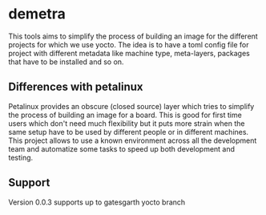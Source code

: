 # demetra

This tools aims to simplify the process of building an image for the different projects for which we use yocto. The idea is to have a toml config file for project with different metadata like machine type, meta-layers, packages that have to be installed and so on. 

## Differences with petalinux

Petalinux provides an obscure (closed source) layer which tries to simplify the process of building an image for a board. This is good for first time users which don't need much flexibility but it puts more strain when the same setup have to be used by different people or in different machines. 
This project allows to use a known environment across all the development team and automatize some tasks to speed up both development and testing. 

## Support

Version 0.0.3 supports up to gatesgarth yocto branch

